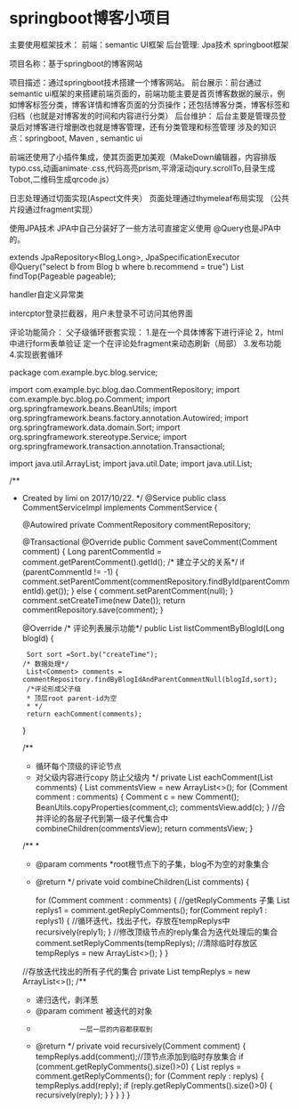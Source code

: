 # springboot博客小项目
 
主要使用框架技术：
前端：semantic UI框架
后台管理: Jpa技术 springboot框架

项目名称：基于springboot的博客网站

项目描述：通过springboot技术搭建一个博客网站。
前台展示：前台通过 semantic ui框架的来搭建前端页面的，前端功能主要是首页博客数据的展示，例如博客标签分类，博客详情和博客页面的分页操作；还包括博客分类，博客标签和归档（也就是对博客发的时间和内容进行分类）
 后台维护： 后台主要是管理员登录后对博客进行增删改也就是博客管理，还有分类管理和标签管理
涉及的知识点：springboot, Maven , semantic ui

前端还使用了小插件集成，使其页面更加美观（MakeDown编辑器，内容排版typo.css,动画animate·.css,代码高亮prism,平滑滚动jqury.scrollTo,目录生成Tobot,二维码生成qrcode.js）

日志处理通过切面实现(Aspect文件夹）
页面处理通过thymeleaf布局实现 （公共片段通过fragment实现）

使用JPA技术 JPA中自己分装好了一些方法可直接定义使用  @Query也是JPA中的。

extends JpaRepository<Blog,Long>, JpaSpecificationExecutor<Blog>
 @Query("select b from Blog b where b.recommend = true")
    List<Blog> findTop(Pageable pageable);
 
 
 handler自定义异常类
 
 intercptor登录拦截器，用户未登录不可访问其他界面
 
 评论功能简介：
 父子级循环嵌套实现：
 1.是在一个具体博客下进行评论
 2，html中进行form表单验证  定一个在评论处fragment来动态刷新（局部）
 3.发布功能
 4.实现嵌套循环
 
 
 
 
 
 package com.example.byc.blog.service;


import com.example.byc.blog.dao.CommentRepository;
import com.example.byc.blog.po.Comment;
import org.springframework.beans.BeanUtils;
import org.springframework.beans.factory.annotation.Autowired;
import org.springframework.data.domain.Sort;
import org.springframework.stereotype.Service;
import org.springframework.transaction.annotation.Transactional;

import java.util.ArrayList;
import java.util.Date;
import java.util.List;

/**
 * Created by limi on 2017/10/22.
 */
@Service
public class CommentServiceImpl implements CommentService {

    @Autowired
    private CommentRepository commentRepository;


    @Transactional
    @Override
    public Comment saveComment(Comment comment) {
        Long parentCommentId = comment.getParentComment().getId();
        /* 建立子父的关系*/
        if (parentCommentId != -1) {
            comment.setParentComment(commentRepository.findById(parentCommentId).get());
        } else {
            comment.setParentComment(null);
        }
        comment.setCreateTime(new Date());
        return commentRepository.save(comment);
    }

    @Override
   /* 评论列表展示功能*/
    public List<Comment> listCommentByBlogId(Long blogId) {

        Sort sort =Sort.by("createTime");
       /* 数据处理*/
        List<Comment> comments = commentRepository.findByBlogIdAndParentCommentNull(blogId,sort);
        /*评论形成父子级
        * 顶层root parent-id为空
        * */
        return eachComment(comments);
    }

    /**
     * 循环每个顶级的评论节点
     * 对父级内容进行copy 防止父级内
     */
    private List<Comment> eachComment(List<Comment> comments) {
        List<Comment> commentsView = new ArrayList<>();
        for (Comment comment : comments) {
            Comment c = new Comment();
            BeanUtils.copyProperties(comment,c);
            commentsView.add(c);
        }
        //合并评论的各层子代到第一级子代集合中
        combineChildren(commentsView);
        return commentsView;
    }

    /**
     *
     * @param comments
     *root根节点下的子集，blog不为空的对象集合
     * @return
     */
    private void combineChildren(List<Comment> comments) {

        for (Comment comment : comments) {
            //getReplyComments 子集
            List<Comment> replys1 = comment.getReplyComments();
            for(Comment reply1 : replys1) {
                //循环迭代，找出子代，存放在tempReplys中
                recursively(reply1);
            }
            //修改顶级节点的reply集合为迭代处理后的集合
            comment.setReplyComments(tempReplys);
            //清除临时存放区
            tempReplys = new ArrayList<>();
        }
    }

    //存放迭代找出的所有子代的集合
    private List<Comment> tempReplys = new ArrayList<>();
    /**
     * 递归迭代，剥洋葱
     * @param comment 被迭代的对象
     *                一层一层的内容都获取到
     * @return
     */
    private void recursively(Comment comment) {
        tempReplys.add(comment);//顶节点添加到临时存放集合
        if (comment.getReplyComments().size()>0) {
            List<Comment> replys = comment.getReplyComments();
            for (Comment reply : replys) {
                tempReplys.add(reply);
                if (reply.getReplyComments().size()>0) {
                    recursively(reply);
                }
            }
        }
    }
}

